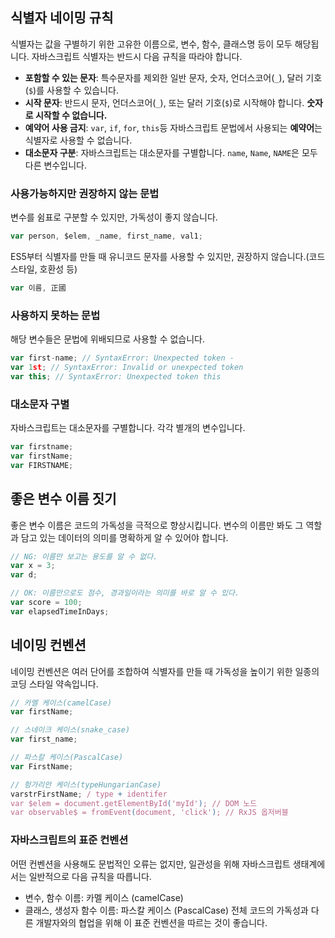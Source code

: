 ## 식별자 네이밍 규칙

식별자는 값을 구별하기 위한 고유한 이름으로, 변수, 함수, 클래스명 등이 모두 해당됩니다.
자바스크립트 식별자는 반드시 다음 규칙을 따라야 합니다.
- **포함할 수 있는 문자**: 특수문자를 제외한 일반 문자, 숫자, 언더스코어(`_`), 달러 기호(`$`)를 사용할 수 있습니다.
- **시작 문자**: 반드시 문자, 언더스코어(`_`), 또는 달러 기호(`$`)로 시작해야 합니다. **숫자로 시작할 수 없습니다.**
- **예약어 사용 금지**: `var`, `if`, `for`, `this`등 자바스크립트 문법에서 사용되는 **예약어**는 식별자로 사용할 수 없습니다.
- **대소문자 구분**: 자바스크립트는 대소문자를 구별합니다. `name`, `Name`, `NAME`은 모두 다른 변수입니다.


### 사용가능하지만 권장하지 않는 문법 
변수를 쉼표로 구분할 수 있지만, 가독성이 좋지 않습니다.
```javascript
var person, $elem, _name, first_name, val1;
```

ES5부터 식별자를 만들 때 유니코드 문자를 사용할 수 있지만, 권장하지 않습니다.(코드 스타일, 호환성 등)
```javascript
var 이름, 正國
```

### 사용하지 못하는 문법
해당 변수들은 문법에 위배되므로 사용할 수 없습니다.
```javascript
var first-name; // SyntaxError: Unexpected token -
var 1st; // SyntaxError: Invalid or unexpected token
var this; // SyntaxError: Unexpected token this
```

### 대소문자 구별
자바스크립트는 대소문자를 구별합니다. 각각 별개의 변수입니다.
```javascript
var firstname;
var firstName;
var FIRSTNAME;
```

## 좋은 변수 이름 짓기

좋은 변수 이름은 코드의 가독성을 극적으로 향상시킵니다.
변수의 이름만 봐도 그 역할과 담고 있는 데이터의 의미를 명확하게 알 수 있어야 합니다.
```javascript
// NG: 이름만 보고는 용도를 알 수 없다.
var x = 3; 
var d;

// OK: 이름만으로도 점수, 경과일이라는 의미를 바로 알 수 있다.
var score = 100;
var elapsedTimeInDays;
```

## 네이밍 컨벤션

네이밍 컨벤션은 여러 단어를 조합하여 식별자를 만들 때 가독성을 높이기 위한 일종의 코딩 스타일 약속입니다.
```javascript
// 카멜 케이스(camelCase)
var firstName;

// 스네이크 케이스(snake_case)
var first_name;

// 파스칼 케이스(PascalCase)
var FirstName;

// 헝가리안 케이스(typeHungarianCase)
varstrFirstName; / type + identifer
var $elem = document.getElementById('myId'); // DOM 노드
var observable$ = fromEvent(document, 'click'); // RxJS 옵저버블
```

### 자바스크립트의 표준 컨벤션
어떤 컨벤션을 사용해도 문법적인 오류는 없지만, 일관성을 위해 자바스크립트 생태계에서는 일반적으로 다음 규칙을 따릅니다.
- 변수, 함수 이름: 카멜 케이스 (camelCase)
- 클래스, 생성자 함수 이름: 파스칼 케이스 (PascalCase)
전체 코드의 가독성과 다른 개발자와의 협업을 위해 이 표준 컨벤션을 따르는 것이 좋습니다.
